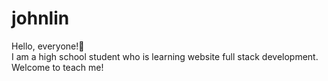 # johnlin

Hello, everyone!👋  
I am a high school student who is learning website full stack development.  
Welcome to teach me!
